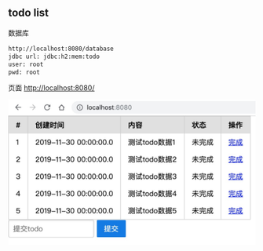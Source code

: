 ## todo list

数据库
    
    http://localhost:8080/database
    jdbc url: jdbc:h2:mem:todo
    user: root
    pwd: root


页面
[http://localhost:8080/](http://localhost:8080/ )    

![sample](./sample.png )
